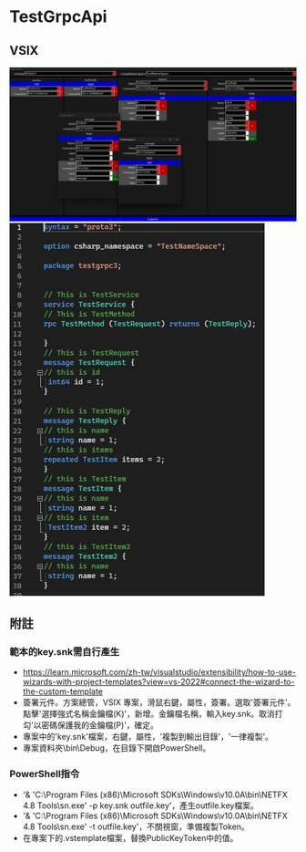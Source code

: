 # TestGrpcApi

## VSIX
![外觀](sample.png)
![輸出](sample2.png)

## 附註
### 範本的key.snk需自行產生
* https://learn.microsoft.com/zh-tw/visualstudio/extensibility/how-to-use-wizards-with-project-templates?view=vs-2022#connect-the-wizard-to-the-custom-template
* 簽署元件。方案總管，VSIX 專案，滑鼠右鍵，屬性，簽署。選取'簽署元件'。點擊'選擇強式名稱金鑰檔(K)'，新增。金鑰檔名稱，輸入key.snk。取消打勾'以密碼保護我的金鑰檔(P)'，確定。
* 專案中的'key.snk'檔案，右鍵，屬性，'複製到輸出目錄'，'一律複製'。
* 專案資料夾\bin\Debug，在目錄下開啟PowerShell。

### PowerShell指令
* '& 'C:\Program Files (x86)\Microsoft SDKs\Windows\v10.0A\bin\NETFX 4.8 Tools\sn.exe' -p key.snk outfile.key'，產生outfile.key檔案。
* '& 'C:\Program Files (x86)\Microsoft SDKs\Windows\v10.0A\bin\NETFX 4.8 Tools\sn.exe' -t outfile.key'，不關視窗，準備複製Token。
* 在專案下的.vstemplate檔案，替換PublicKeyToken中的值。